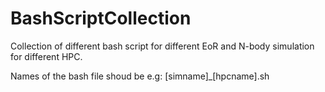 # BashScriptCollection
Collection of different bash script for different EoR and N-body simulation for different HPC.

Names of the bash file shoud be e.g: [simname]_[hpcname].sh
